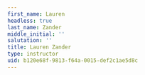 ```yaml
---
first_name: Lauren
headless: true
last_name: Zander
middle_initial: ''
salutation: ''
title: Lauren Zander
type: instructor
uid: b120e68f-9813-f64a-0015-def2c1ae5d8c
---
```

